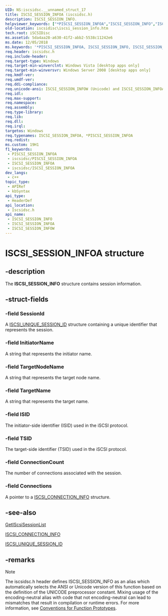 ```yaml
---
UID: NS:iscsidsc.__unnamed_struct_17
title: ISCSI_SESSION_INFOA (iscsidsc.h)
description: ISCSI_SESSION_INFO.
helpviewer_keywords: ["*PISCSI_SESSION_INFOA","ISCSI_SESSION_INFO","ISCSI_SESSION_INFO structure [iSCSI Discovery Library API]","ISCSI_SESSION_INFOA","ISCSI_SESSION_INFOW","PISCSI_SESSION_INFO","PISCSI_SESSION_INFO structure pointer [iSCSI Discovery Library API]","iscsidisc.iscsi_session_info","iscsidsc/ISCSI_SESSION_INFO","iscsidsc/ISCSI_SESSION_INFOA","iscsidsc/ISCSI_SESSION_INFOW","iscsidsc/PISCSI_SESSION_INFO"]
old-location: iscsidisc\iscsi_session_info.htm
tech.root: iSCSIDisc
ms.assetid: 5da4aa28-a630-41f2-abb2-5538c11242e6
ms.date: 12/05/2018
ms.keywords: '*PISCSI_SESSION_INFOA, ISCSI_SESSION_INFO, ISCSI_SESSION_INFO structure [iSCSI Discovery Library API], ISCSI_SESSION_INFOA, ISCSI_SESSION_INFOW, PISCSI_SESSION_INFO, PISCSI_SESSION_INFO structure pointer [iSCSI Discovery Library API], iscsidisc.iscsi_session_info, iscsidsc/ISCSI_SESSION_INFO, iscsidsc/ISCSI_SESSION_INFOA, iscsidsc/ISCSI_SESSION_INFOW, iscsidsc/PISCSI_SESSION_INFO'
req.header: iscsidsc.h
req.include-header: 
req.target-type: Windows
req.target-min-winverclnt: Windows Vista [desktop apps only]
req.target-min-winversvr: Windows Server 2008 [desktop apps only]
req.kmdf-ver: 
req.umdf-ver: 
req.ddi-compliance: 
req.unicode-ansi: ISCSI_SESSION_INFOW (Unicode) and ISCSI_SESSION_INFOA (ANSI)
req.idl: 
req.max-support: 
req.namespace: 
req.assembly: 
req.type-library: 
req.lib: 
req.dll: 
req.irql: 
targetos: Windows
req.typenames: ISCSI_SESSION_INFOA, *PISCSI_SESSION_INFOA
req.redist: 
ms.custom: 19H1
f1_keywords:
 - PISCSI_SESSION_INFOA
 - iscsidsc/PISCSI_SESSION_INFOA
 - ISCSI_SESSION_INFOA
 - iscsidsc/ISCSI_SESSION_INFOA
dev_langs:
 - c++
topic_type:
 - APIRef
 - kbSyntax
api_type:
 - HeaderDef
api_location:
 - Iscsidsc.h
api_name:
 - ISCSI_SESSION_INFO
 - ISCSI_SESSION_INFOA
 - ISCSI_SESSION_INFOW
---
```


# ISCSI_SESSION_INFOA structure


## -description

The <b>ISCSI_SESSION_INFO</b> structure contains session information.

## -struct-fields

### -field SessionId

A <a href="/windows/desktop/api/iscsidsc/ns-iscsidsc-iscsi_unique_session_id">ISCSI_UNIQUE_SESSION_ID</a> structure containing a unique identifier that represents the session.

### -field InitiatorName

A string that represents the initiator name.

### -field TargetNodeName

A string that represents the target node name.

### -field TargetName

A string that represents the target name.

### -field ISID

The initiator-side identifier (ISID) used in the iSCSI protocol.

### -field TSID

The target-side identifier (TSID) used in the iSCSI protocol.

### -field ConnectionCount

The number of connections associated with the session.

### -field Connections

A pointer to a <a href="/previous-versions/windows/desktop/api/iscsidsc/ns-iscsidsc-iscsi_connection_infoa">ISCSI_CONNECTION_INFO</a> structure.

## -see-also

<a href="/previous-versions/windows/desktop/api/iscsidsc/nf-iscsidsc-getiscsisessionlista">GetIScsiSessionList</a>



<a href="/previous-versions/windows/desktop/api/iscsidsc/ns-iscsidsc-iscsi_connection_infoa">ISCSI_CONNECTION_INFO</a>



<a href="/windows/desktop/api/iscsidsc/ns-iscsidsc-iscsi_unique_session_id">ISCSI_UNIQUE_SESSION_ID</a>

## -remarks

> [!NOTE]
> The iscsidsc.h header defines ISCSI_SESSION_INFO as an alias which automatically selects the ANSI or Unicode version of this function based on the definition of the UNICODE preprocessor constant. Mixing usage of the encoding-neutral alias with code that not encoding-neutral can lead to mismatches that result in compilation or runtime errors. For more information, see [Conventions for Function Prototypes](/windows/win32/intl/conventions-for-function-prototypes).